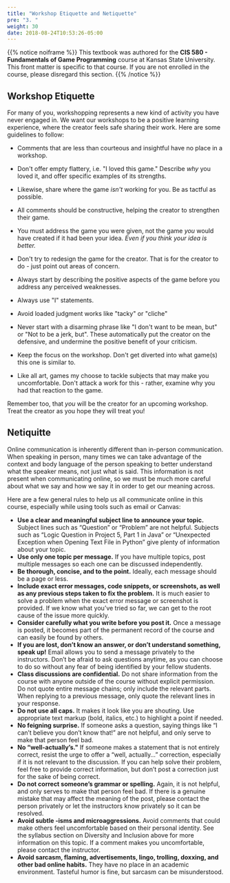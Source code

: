 ```yaml
---
title: "Workshop Etiquette and Netiquette"
pre: "3. "
weight: 30
date: 2018-08-24T10:53:26-05:00
---
```


{{% notice noiframe %}}
This textbook was authored for the **CIS 580 - Fundamentals of Game Programming** course at Kansas State University.  This front matter is specific to that course.  If you are not enrolled in the course, please disregard this section.
{{% /notice %}}

## Workshop Etiquette
For many of you, workshopping represents a new kind of activity you have never engaged in. We want our workshops to be a positive learning experience, where the creator feels safe sharing their work.  Here are some guidelines to follow:

* Comments that are less than courteous and insightful have no place in a workshop.

* Don't offer empty flattery, i.e. "I loved this game."  Describe _why_ you loved it, and offer specific examples of its strengths.

* Likewise, share where the game _isn't_ working for you. Be as tactful as possible.

* All comments should be constructive, helping the creator to strengthen their game.

* You must address the game you were given, not the game _you_ would have created if it had been your idea.  _Even if you think your idea is better._

* Don't try to redesign the game for the creator.  That is for the creator to do - just point out areas of concern.

* Always start by describing the positive aspects of the game before you address any perceived weaknesses.

* Always use "I" statements.

* Avoid loaded judgment works like "tacky" or "cliche"

* Never start with a disarming phrase like "I don't want to be mean, but" or "Not to be a jerk, but".  These automatically put the creator on the defensive, and undermine the positive benefit of your criticism.

* Keep the focus on the workshop.  Don't get diverted into what game(s) this one is similar to.

* Like all art, games my choose to tackle subjects that may make you uncomfortable. Don't attack a work for this - rather, examine why you had that reaction to the game.

Remember too, that _you_ will be the creator for an upcoming workshop.  Treat the creator as you hope they will treat you!


## Netiquitte
Online communication is inherently different than in-person communication. When speaking in person, many times we can take advantage of the context and body language of the person speaking to better understand what the speaker means, not just what is said. This information is not present when communicating online, so we must be much more careful about what we say and how we say it in order to get our meaning across.

Here are a few general rules to help us all communicate online in this course, especially while using tools such as email or Canvas:

* **Use a clear and meaningful subject line to announce your topic.** Subject lines such as “Question” or “Problem” are not helpful. Subjects such as “Logic Question in Project 5, Part 1 in Java” or “Unexpected Exception when Opening Text File in Python” give plenty of information about your topic.
* **Use only one topic per message.** If you have multiple topics, post multiple messages so each one can be discussed independently.
* **Be thorough, concise, and to the point.** Ideally, each message should be a page or less.
* **Include exact error messages, code snippets, or screenshots, as well as any previous steps taken to fix the problem.** It is much easier to solve a problem when the exact error message or screenshot is provided. If we know what you’ve tried so far, we can get to the root cause of the issue more quickly.
* **Consider carefully what you write before you post it.** Once a message is posted, it becomes part of the permanent record of the course and can easily be found by others.
* **If you are lost, don’t know an answer, or don’t understand something, speak up!** Email allows you to send a message privately to the instructors. Don’t be afraid to ask questions anytime, as you can choose to do so without any fear of being identified by your fellow students.
* **Class discussions are confidential.** Do not share information from the course with anyone outside of the course without explicit permission.
Do not quote entire message chains; only include the relevant parts. When replying to a previous message, only quote the relevant lines in your response.
* **Do not use all caps.** It makes it look like you are shouting. Use appropriate text markup (bold, italics, etc.) to highlight a point if needed.
* **No feigning surprise.** If someone asks a question, saying things like “I can’t believe you don’t know that!” are not helpful, and only serve to make that person feel bad.
* **No “well-actually’s."** If someone makes a statement that is not entirely correct, resist the urge to offer a “well, actually…” correction, especially if it is not relevant to the discussion. If you can help solve their problem, feel free to provide correct information, but don’t post a correction just for the sake of being correct.
* **Do not correct someone’s grammar or spelling.** Again, it is not helpful, and only serves to make that person feel bad. If there is a genuine mistake that may affect the meaning of the post, please contact the person privately or let the instructors know privately so it can be resolved.
* **Avoid subtle -isms and microaggressions.** Avoid comments that could make others feel uncomfortable based on their personal identity. See the syllabus section on Diversity and Inclusion above for more information on this topic. If a comment makes you uncomfortable, please contact the instructor.
* **Avoid sarcasm, flaming, advertisements, lingo, trolling, doxxing, and other bad online habits.** They have no place in an academic environment. Tasteful humor is fine, but sarcasm can be misunderstood.